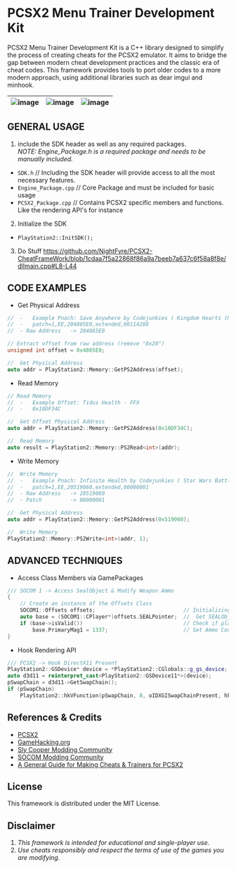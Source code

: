 # PCSX2 Menu Trainer Development Kit  
PCSX2 Menu Trainer Development Kit is a C++ library designed to simplify the process of creating cheats for the PCSX2 emulator. 
It aims to bridge the gap between modern cheat development practices and the classic era of cheat codes.
This framework provides tools to port older codes to a more modern approach, using additional libraries such as dear imgui and minhook.

| ![image](https://github.com/NightFyre/PCSX2-CheatFrameWork/assets/80198020/7417d7e7-603c-465a-807f-62abf88179eb) | ![image](https://user-images.githubusercontent.com/80198020/201475737-21591eb0-8858-4575-8ee9-5d9d2e07d1dc.png) | ![image](https://user-images.githubusercontent.com/80198020/200977619-e22fe7a5-b914-4906-9e3c-50f929ea3ebf.png) | 
| :---: | :---: |  :---: |

## GENERAL USAGE
1. include the SDK header as well as any required packages.  
*NOTE: Engine_Package.h is a required package and needs to be manually included.*
 - `SDK.h`                  //  Including the SDK header will provide access to all the most necessary features.
 - `Engine_Package.cpp`     //  Core Package and must be included for basic usage 
 - `PCSX2_Package.cpp`      //  Contains PCSX2 specific members and functions. Like the rendering API's for instance

2. Initialize the SDK
 - `PlayStation2::InitSDK();`

 3. Do Stuff
 https://github.com/NightFyre/PCSX2-CheatFrameWork/blob/1cdaa7f5a22868f86a9a7beeb7a637c6f58a8f8e/dllmain.cpp#L8-L44

## CODE EXAMPLES

- Get Physical Address
```cpp
//  -   Example Pnach: Save Anywhere by Codejunkies ( Kingdom Hearts (NTSC-UC) )
//  -   patch=1,EE,204865E0,extended,00114288
//  - Raw Address   -> 204865E0

// Extract offset from raw address (remove "0x20")
unsigned int offset = 0x4865E0;

//  Get Physical Address
auto addr = PlayStation2::Memory::GetPS2Address(offset);
```

- Read Memory
```cpp
// Read Memory
//  -   Example Offset: Tidus Health - FFX
//  -   0x10DF34C

//  Get Offset Physical Address
auto addr = PlayStation2::Memory::GetPS2Address(0x10DF34C);

//  Read Memory
auto result = PlayStation2::Memory::PS2Read<int>(addr);
```

- Write Memory
```cpp
//  Write Memory
//  -   Example Pnach: Infinite Health by Codejunkies ( Star Wars Battlefront )
//  -   patch=1,EE,20519060,extended,00000001
//  - Raw Address   -> 20519060
//  - Patch         -> 00000001

//  Get Physical Address
auto addr = PlayStation2::Memory::GetPS2Address(0x519060);

//  Write Memory
PlayStation2::Memory::PS2Write<int>(addr, 1);
```

## ADVANCED TECHNIQUES
- Access Class Members via GamePackages 
```cpp
/// SOCOM 1 -> Access SealObject & Modify Weapon Ammo
{
    // Create an instance of the Offsets Class
    SOCOM1::Offsets offsets;                            // Initializing the class will auto resolve all offsets placed in the class constructor
    auto base = (SOCOM1::CPlayer*)offsets.SEALPointer;  //  Get SEALObject Class
    if (base->isValid())                                // Check if player object is valid, generally the value will be NULL if not in a game   
        base.PrimaryMag1 = 1337;                        // Set Ammo Count in MAG1
}
```

- Hook Rendering API
```cpp
/// PCSX2 -> Hook DirectX11 Present
PlayStation2::GSDevice* device = *PlayStation2::CGlobals::g_gs_device;              //  Obtains the current render api device instance 
auto d3d11 = reinterpret_cast<PlayStation2::GSDevice11*>(device);                   //  Cast D3D11 Rendering Device
pSwapChain = d3d11->GetSwapChain();                                                 //  Obtain SwapChain Pointer
if (pSwapChain)
    PlayStation2::hkVFunction(pSwapChain, 8, oIDXGISwapChainPresent, hkPresent);    //  Hook present 
```

## References & Credits
- [PCSX2](https://github.com/PCSX2/pcsx2)
- [GameHacking.org](https://gamehacking.org/system/ps2)
- [Sly Cooper Modding Community](https://discord.com/invite/2GSXcEzPJA) 
- [SOCOM Modding Community](https://discord.com/invite/PCJGrwMdUS) 
- [A General Guide for Making Cheats & Trainers for PCSX2](https://www.unknowncheats.me/forum/general-programming-and-reversing/569991-pcsx2-guide-cheats-trainers.html)

## License
This framework is distributed under the MIT License.

## Disclaimer
1. *This framework is intended for educational and single-player use.*  
2. *Use cheats responsibly and respect the terms of use of the games you are modifying.*